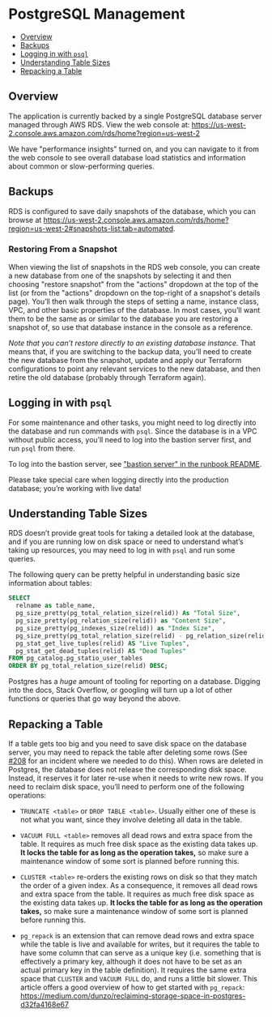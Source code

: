 # PostgreSQL Management

- [Overview](#overview)
- [Backups](#backups)
- [Logging in with `psql`](#logging-in-with-psql)
- [Understanding Table Sizes](#understanding-table-sizes)
- [Repacking a Table](#repacking-a-table)


## Overview

The application is currently backed by a single PostgreSQL database server managed through AWS RDS. View the web console at: https://us-west-2.console.aws.amazon.com/rds/home?region=us-west-2

We have "performance insights" turned on, and you can navigate to it from the web console to see overall database load statistics and information about common or slow-performing queries.


## Backups

RDS is configured to save daily snapshots of the database, which you can browse at https://us-west-2.console.aws.amazon.com/rds/home?region=us-west-2#snapshots-list:tab=automated.


### Restoring From a Snapshot

When viewing the list of snapshots in the RDS web console, you can create a new database from one of the snapshots by selecting it and then choosing "restore snapshot" from the "actions" dropdown at the top of the list (or from the "actions" dropdown on the top-right of a snapshot's details page). You’ll then walk through the steps of setting a name, instance class, VPC, and other basic properties of the database. In most cases, you’ll want them to be the same as or similar to the database you are restoring a snapshot of, so use that database instance in the console as a reference.

*Note that you can’t restore directly to an existing database instance.* That means that, if you are switching to the backup data, you’ll need to create the new database from the snapshot, update and apply our Terraform configurations to point any relevant services to the new database, and then retire the old database (probably through Terraform again).


## Logging in with `psql`

For some maintenance and other tasks, you might need to log directly into the database and run commands with `psql`. Since the database is in a VPC without public access, you’ll need to log into the bastion server first, and run `psql` from there.

To log into the bastion server, see ["bastion server" in the runbook README][bastion-server].

Please take special care when logging directly into the production database; you’re working with live data!


## Understanding Table Sizes

RDS doesn’t provide great tools for taking a detailed look at the database, and if you are running low on disk space or need to understand what’s taking up resources, you may need to log in with `psql` and run some queries.

The following query can be pretty helpful in understanding basic size information about tables:

```sql
SELECT
  relname as table_name,
  pg_size_pretty(pg_total_relation_size(relid)) As "Total Size",
  pg_size_pretty(pg_relation_size(relid)) as "Content Size",
  pg_size_pretty(pg_indexes_size(relid)) as "Index Size",
  pg_size_pretty(pg_total_relation_size(relid) - pg_relation_size(relid)) as "Non-Content Size",
  pg_stat_get_live_tuples(relid) AS "Live Tuples",
  pg_stat_get_dead_tuples(relid) AS "Dead Tuples"
FROM pg_catalog.pg_statio_user_tables
ORDER BY pg_total_relation_size(relid) DESC;
```

Postgres has a *huge* amount of tooling for reporting on a database. Digging into the docs, Stack Overflow, or googling will turn up a lot of other functions or queries that go way beyond the above.


## Repacking a Table

If a table gets too big and you need to save disk space on the database server, you may need to repack the table after deleting some rows (See [#208][issue-208] for an incident where we needed to do this). When rows are deleted in Postgres, the database does not release the corresponding disk space. Instead, it reserves it for later re-use when it needs to write new rows. If you need to reclaim disk space, you’ll need to perform one of the following operations:

- `TRUNCATE <table>` or `DROP TABLE <table>`. Usually either one of these is not what you want, since they involve deleting all data in the table.

- `VACUUM FULL <table>` removes all dead rows and extra space from the table. It requires as much free disk space as the existing data takes up. **It locks the table for as long as the operation takes,** so make sure a maintenance window of some sort is planned before running this.

- `CLUSTER <table>` re-orders the existing rows on disk so that they match the order of a given index. As a consequence, it removes all dead rows and extra space from the table. It requires as much free disk space as the existing data takes up. **It locks the table for as long as the operation takes,** so make sure a maintenance window of some sort is planned before running this.

- `pg_repack` is an extension that can remove dead rows and extra space while the table is live and available for writes, but it requires the table to have some column that can serve as a unique key (i.e. something that is effectively a primary key, although it does not have to be set as an actual primary key in the table definition). It requires the same extra space that `CLUSTER` and `VACUUM FULL` do, and runs a little bit slower. This article offers a good overview of how to get started with `pg_repack`: https://medium.com/dunzo/reclaiming-storage-space-in-postgres-d32fa4168e67


[issue-208]: https://github.com/usdigitalresponse/univaf/issues/208
[bastion-server]: ./README.md#bastion-server
